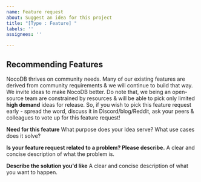```yaml
---
name: Feature request
about: Suggest an idea for this project
title: "[Type : Feature] "
labels: ''
assignees: ''

---
```


## Recommending Features

NocoDB thrives on community needs. Many of our existing features are derived from community requirements & we will continue to build that way. We invite ideas to make NocoDB better. Do note that, we being an open-source team are constrained by resources & will be able to pick only limited **high demand** ideas for release. So, if you wish to pick this feature request early - spread the word, discuss it in Discord/blog/Reddit, ask your peers & colleagues to vote up for this feature request!

**Need for this feature**
What purpose does your Idea serve? What use cases does it solve?

**Is your feature request related to a problem? Please describe.**
A clear and concise description of what the problem is. 

**Describe the solution you'd like**
A clear and concise description of what you want to happen. 

